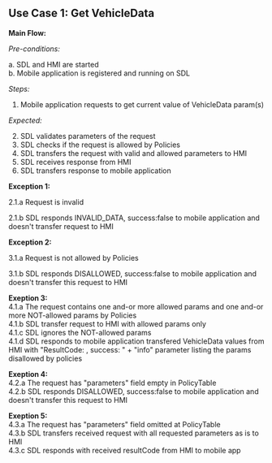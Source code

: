 ## Use Case 1: Get VehicleData

**Main Flow:**

_Pre-conditions:_

a. SDL and HMI are started  
b. Mobile application is registered and running on SDL

_Steps:_

1. Mobile application requests to get current value of VehicleData param(s)  

_Expected:_

2. SDL validates parameters of the request
3. SDL checks if the request is allowed by Policies
4. SDL transfers the request with valid and allowed parameters to HMI
5. SDL receives response from HMI
6. SDL transfers response to mobile application  

**Exception 1:**

2.1.a Request is invalid

2.1.b SDL responds INVALID_DATA, success:false to mobile application and doesn't transfer request to HMI

**Exception 2:**

3.1.a Request is not allowed by Policies

3.1.b SDL responds DISALLOWED, success:false to mobile application and doesn't transfer this request to HMI

**Exeption 3:**  
4.1.a The request contains one and-or more allowed params and one and-or more NOT-allowed params by Policies  
4.1.b SDL transfer request to HMI with allowed params only  
4.1.c SDL ignores the NOT-allowed params  
4.1.d SDL responds to mobile application transfered VehicleData values from HMI with "ResultCode: <applicable-result-code>, success: <applicable flag>" + "info" parameter listing the params disallowed by policies  

**Exeption 4:**  
4.2.a The request has "parameters" field empty in PolicyTable  
4.2.b SDL responds DISALLOWED, success:false to mobile application and doesn't transfer this request to HMI 

**Exeption 5:**  
4.3.a The request has "parameters" field omitted at PolicyTable  
4.3.b SDL transfers received request with all requested parameters as is to HMI  
4.3.c SDL responds with received resultCode from HMI to mobile app

